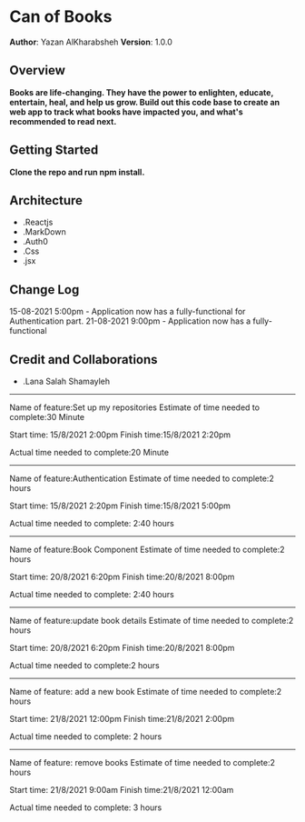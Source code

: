# Can of Books

**Author**: Yazan AlKharabsheh
**Version**: 1.0.0

## Overview
<!-- Provide a high level overview of what this application is and why you are building it, beyond the fact that it's an assignment for this class. (i.e. What's your problem domain?) -->
**Books are life-changing. They have the power to enlighten, educate, entertain, heal, and help us grow. Build out this code base to create an web app to track what books have impacted you, and what's recommended to read next.**

## Getting Started
<!-- What are the steps that a user must take in order to build this app on their own machine and get it running? -->
**Clone the repo and run npm install.**

## Architecture
<!-- Provide a detailed description of the application design. What technologies (languages, libraries, etc) you're using, and any other relevant design information. -->

* .Reactjs
* .MarkDown
* .Auth0
* .Css
* .jsx

## Change Log

<!-- Use this area to document the iterative changes made to your application as each feature is successfully implemented. Use time stamps. Here's an example:

01-01-2001 4:59pm - Application now has a fully-functional express server, with a GET route for the location resource. -->
15-08-2021 5:00pm - Application now has a fully-functional for Authentication part.
21-08-2021 9:00pm - Application now has a fully-functional

## Credit and Collaborations
<!-- Give credit (and a link) to other people or resources that helped you build this application. -->
* .Lana Salah Shamayleh

-----------------------------------------------------

Name of feature:Set up my repositories
Estimate of time needed to complete:30 Minute

Start time: 15/8/2021 2:00pm
Finish time:15/8/2021 2:20pm

Actual time needed to complete:20 Minute

-----------------------------------------------------

Name of feature:Authentication
Estimate of time needed to complete:2 hours

Start time: 15/8/2021 2:20pm
Finish time:15/8/2021 5:00pm

Actual time needed to complete: 2:40 hours

-----------------------------------------------------

Name of feature:Book Component
Estimate of time needed to complete:2 hours

Start time: 20/8/2021 6:20pm
Finish time:20/8/2021 8:00pm

Actual time needed to complete: 2:40 hours

-----------------------------------------------------

Name of feature:update book details
Estimate of time needed to complete:2 hours

Start time: 20/8/2021 6:20pm
Finish time:20/8/2021 8:00pm

Actual time needed to complete:2 hours

-----------------------------------------------------
Name of feature: add a new book
Estimate of time needed to complete:2 hours

Start time: 21/8/2021 12:00pm
Finish time:21/8/2021 2:00pm

Actual time needed to complete: 2 hours

-----------------------------------------------------
Name of feature: remove books
Estimate of time needed to complete:2 hours

Start time: 21/8/2021 9:00am
Finish time:21/8/2021 12:00am

Actual time needed to complete: 3 hours
